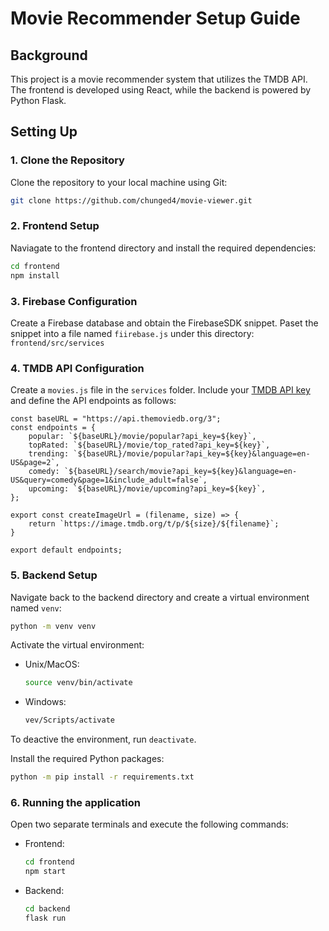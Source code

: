 # Movie Recommender Setup Guide

## Background

This project is a movie recommender system that utilizes the TMDB API. The frontend is developed using React, while the backend is powered by Python Flask.

## Setting Up

### 1. Clone the Repository

Clone the repository to your local machine using Git:

```bash
git clone https://github.com/chunged4/movie-viewer.git
```

### 2. Frontend Setup

Naviagate to the frontend directory and install the required dependencies:

```bash
cd frontend
npm install
```

### 3. Firebase Configuration

Create a Firebase database and obtain the FirebaseSDK snippet. Paset the snippet into a file named `fiirebase.js` under this directory: `frontend/src/services`

### 4. TMDB API Configuration

Create a `movies.js` file in the `services` folder. Include your [TMDB API key](https://www.themoviedb.org/documentation/api) and define the API endpoints as follows:

```
const baseURL = "https://api.themoviedb.org/3";
const endpoints = {
    popular: `${baseURL}/movie/popular?api_key=${key}`,
    topRated: `${baseURL}/movie/top_rated?api_key=${key}`,
    trending: `${baseURL}/movie/popular?api_key=${key}&language=en-US&page=2`,
    comedy: `${baseURL}/search/movie?api_key=${key}&language=en-US&query=comedy&page=1&include_adult=false`,
    upcoming: `${baseURL}/movie/upcoming?api_key=${key}`,
};

export const createImageUrl = (filename, size) => {
    return `https://image.tmdb.org/t/p/${size}/${filename}`;
}

export default endpoints;
```

### 5. Backend Setup

Navigate back to the backend directory and create a virtual environment named `venv`:

```bash
python -m venv venv
```
Activate the virtual environment:

* Unix/MacOS:
    ```bash
    source venv/bin/activate
    ```
* Windows:
    ```bash
    vev/Scripts/activate
    ```
To deactive the environment, run `deactivate`.

Install the required Python packages:
```bash
python -m pip install -r requirements.txt
```

### 6. Running the application
Open two separate terminals and execute the following commands:
* Frontend:
    ```bash
    cd frontend
    npm start
    ```
* Backend:
    ```bash
    cd backend
    flask run
    ```
